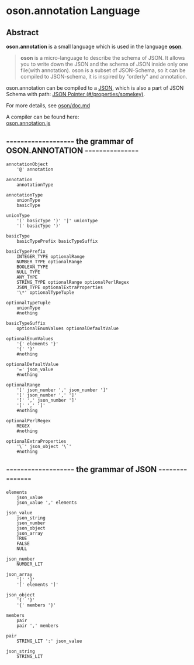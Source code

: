 __oson.annotation__ Language      
==========      
      
Abstract      
--------     
__oson.annotation__ is a small language which is used in the language [__oson__](https://github.com/sstshenshutao/oson).   
      
>__oson__ is a micro-language to describe the schema of JSON. It allows you to write down the JSON and the schema of JSON inside only one file(with annotation). oson is a subset of JSON-Schema, so it can be compiled to JSON-schema, it is inspired by "orderly" and annotation.      
      
  
oson.annotation can be compiled to a [JSON](https://www.json.org/json-zh.html), which is also a part of JSON Schema with path: [JSON Pointer (#/properties/somekey)](https://tools.ietf.org/html/rfc6901).  
      
For more details, see [oson/doc.md](https://github.com/sstshenshutao/oson/blob/master/doc.md)  
  
A compiler can be found here:  
[oson.annotation.js](https://github.com/sstshenshutao/oson.annotation.js)

## ------------------- the grammar of OSON.ANNOTATION ---------------  
    annotationObject  
        '@' annotation  
          
    annotation  
        annotationType  
          
    annotationType  
        unionType  
        basicType  
          
    unionType  
        '(' basicType ')' '|' unionType  
        '(' basicType ')'  
          
    basicType  
        basicTypePrefix basicTypeSuffix  
          
    basicTypePrefix  
        INTEGER_TYPE optionalRange  
        NUMBER_TYPE optionalRange  
        BOOLEAN_TYPE  
        NULL_TYPE  
        ANY_TYPE  
        STRING_TYPE optionalRange optionalPerlRegex  
        JSON_TYPE optionalExtraProperties  
        '\*' optionalTypeTuple  
          
    optionalTypeTuple  
        unionType  
        #nothing  
          
    basicTypeSuffix  
        optionalEnumValues optionalDefaultValue  
          
    optionalEnumValues  
        '{' elements '}'  
        '{' '}'  
        #nothing  
          
    optionalDefaultValue  
        '=' json_value  
        #nothing  
          
    optionalRange  
        '[' json_number ',' json_number ']'  
        '[' json_number ',' ']'  
        '[' ',' json_number ']'  
        '[' ',' ']'  
        #nothing  
          
    optionalPerlRegex  
        REGEX  
        #nothing  
          
    optionalExtraProperties  
        '\`' json_object '\`'  
        #nothing  
          
## ------------------- the grammar of JSON ---------------  
      
      
    elements  
        json_value  
        json_value ',' elements  
          
    json_value  
        json_string  
        json_number  
        json_object  
        json_array  
        TRUE  
        FALSE  
        NULL  
          
    json_number  
        NUMBER_LIT  
          
    json_array  
        '[' ']'  
        '[' elements ']'  
          
    json_object  
        '{' '}'  
        '{' members '}'  
          
    members  
        pair  
        pair ',' members  
          
    pair  
        STRING_LIT ':' json_value  
          
    json_string  
        STRING_LIT  
        
